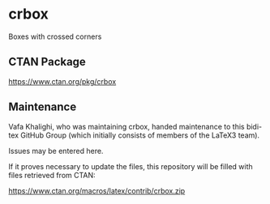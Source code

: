 # crbox
Boxes with crossed corners

## CTAN Package
 https://www.ctan.org/pkg/crbox



## Maintenance
Vafa Khalighi, who was maintaining crbox, handed maintenance to this bidi-tex
GitHub Group (which initially consists of members of the LaTeX3 team).

Issues may be entered here.

If it proves necessary to update the files, this repository will
be filled with files retrieved from CTAN:

https://www.ctan.org/macros/latex/contrib/crbox.zip


